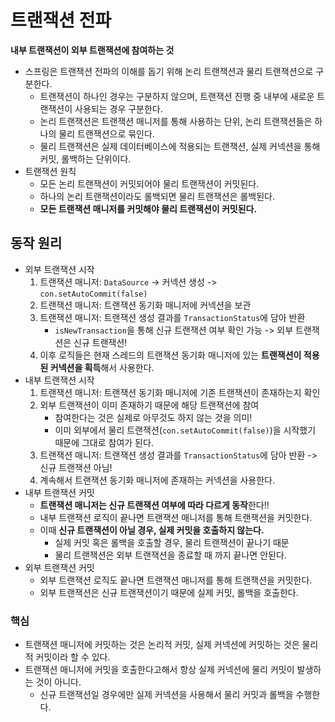 # 트랜잭션 전파

**내부 트랜잭션이 외부 트랜잭션에 참여하는 것**

* 스프링은 트랜잭션 전파의 이해를 돕기 위해 논리 트랜잭션과 물리 트랜잭션으로 구분한다.
  * 트랜잭션이 하나인 경우는 구분하지 않으며, 트랜잭션 진행 중 내부에 새로운 트랜잭션이 사용되는 경우 구분한다.
  * 논리 트랜잭션은 트랜잭션 매니저를 통해 사용하는 단위, 논리 트랜잭션들은 하나의 물리 트랜잭션으로 묶인다.
  * 물리 트랜잭션은 실제 데이터베이스에 적용되는 트랜잭션, 실제 커넥션을 통해 커밋, 롤백하는 단위이다.
* 트랜잭션 원칙
  * 모든 논리 트랜잭션이 커밋되어야 물리 트랜잭션이 커밋된다.
  * 하나의 논리 트랜잭션이라도 롤백되면 물리 트랜잭션은 롤백된다.
  * **모든 트랜잭션 매니저를 커밋해야 물리 트랜잭션이 커밋된다.**

## 동작 원리

* 외부 트랜잭션 시작
  1. 트랜잭션 매니저: `DataSource` -> 커넥션 생성 -> `con.setAutoCommit(false)`
  2. 트랜잭션 매니저: 트랜잭션 동기화 매니저에 커넥션을 보관
  3. 트랜잭션 매니저: 트랜잭션 생성 결과를 `TransactionStatus`에 담아 반환
     * `isNewTransaction`을 통해 신규 트랜잭션 여부 확인 가능 -> 외부 트랜잭션은 신규 트랜잭션!
  4. 이후 로직들은 현재 스레드의 트랜잭션 동기화 매니저에 있는 **트랜잭션이 적용된 커넥션을 획득**해서 사용한다. 
* 내부 트랜잭션 시작
  1. 트랜잭션 매니저: 트랜잭션 동기화 매니저에 기존 트랜잭션이 존재하는지 확인
  2. 외부 트랜잭션이 이미 존재하기 때문에 해당 트랜잭션에 참여
     * 참여한다는 것은 실제로 아무것도 하지 않는 것을 의미!
     * 이미 외부에서 물리 트랜잭션(`con.setAutoCommit(false)`)을 시작했기 때문에 그대로 참여가 된다.
  3. 트랜잭션 매니저: 트랜잭션 생성 결과를 `TransactionStatus`에 담아 반환 -> 신규 트랜잭션 아님!
  4. 계속해서 트랜잭션 동기화 매니저에 존재하는 커넥션을 사용한다.
* 내부 트랜잭션 커밋
  * **트랜잭션 매니저는 신규 트랜잭션 여부에 따라 다르게 동작**한다!!
  * 내부 트랜잭션 로직이 끝나면 트랜잭션 매니저를 통해 트랜잭션을 커밋한다. 
  * 이때 **신규 트랜잭션이 아닐 경우, 실제 커밋을 호출하지 않는다.**
    * 실제 커밋 혹은 롤백을 호출할 경우, 물리 트랜잭션이 끝나기 때문
    * 물리 트랜잭션은 외부 트랜잭션을 종료할 때 까지 끝나면 안된다.
* 외부 트랜잭션 커밋
  * 외부 트랜잭션 로직도 끝나면 트랜잭션 매니저를 통해 트랜잭션을 커밋한다.
  * 외부 트랜잭션은 신규 트랜잭션이기 때문에 실제 커밋, 롤백을 호출한다.

### 핵심

* 트랜잭션 매니저에 커밋하는 것은 논리적 커밋, 실제 커넥션에 커밋하는 것은 물리적 커밋이라 할 수 있다.
* 트랜잭션 매니저에 커밋을 호출한다고해서 항상 실제 커넥션에 물리 커밋이 발생하는 것이 아니다.
  * 신규 트랜잭션일 경우에만 실제 커넥션을 사용해서 물리 커밋과 롤백을 수행한다.